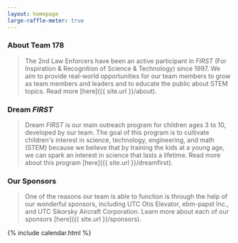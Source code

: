 ```yaml
---
layout: homepage
large-raffle-meter: true
---
```

### About Team 178

>The 2nd Law Enforcers have been an active participant in *FIRST* (For Inspiration & Recognition of Science & Technology) since 1997. We aim to provide real-world opportunities for our team members to grow as team members and leaders and to educate the public about STEM topics. Read more [here]({{ site.url }}/about).

### Dream *FIRST*

>Dream *FIRST* is our main outreach program for children ages 3 to 10, developed by our team. The goal of this program is to cultivate children's interest in science, technology, engineering, and math (STEM) because we believe that by training the kids at a young age, we can spark an interest in science that lasts a lifetime. Read more about this program [here]({{ site.url }}/dreamfirst).

### Our Sponsors

>One of the reasons our team is able to function is through the help of our wonderful sponsors, including UTC Otis Elevator, ebm-papst Inc., and UTC Sikorsky Aircraft Corporation. Learn more about each of our sponsors [here]({{ site.url }}/sponsors).

<!--
### Upcoming events

### How to join

Interested in joining the team? Check our [how to join]({{ site.url }}/members) page!
-->

{% include calendar.html %}
